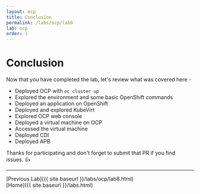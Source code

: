 ```yaml
---
layout: ocp
title: Conclusion
permalink: /labs/ocp/lab9
lab: ocp
order: 1
---
```


# Conclusion

Now that you have completed the lab, let's review what was covered here -

* Deployed OCP with `oc cluster up`
* Explored the environment and some basic OpenShift commands
* Deployed an application on OpenShift
* Deployed and explored KubeVirt
* Explored OCP web console
* Deployed a virtual machine on OCP
* Accessed the virtual machine
* Deployed CDI
* Deployed APB

Thanks for participating and don't forget to submit that PR if you find issues. :+1:

---

[Previous Lab]({{ site.baseurl }}/labs/ocp/lab8.html)\
[Home]({{ site.baseurl }}/labs.html)
